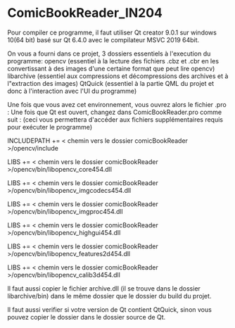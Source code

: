 # ComicBookReader_IN204
Pour compiler ce programme, il faut utiliser Qt creator 9.0.1 sur windows 10(64 bit) basé sur
Qt 6.4.0 avec le compilateur MSVC 2019 64bit.

On vous a fourni dans ce projet, 3 dossiers essentiels à l'execution du programme:
opencv (essentiel à la lecture des fichiers .cbz et .cbr en les convertissant à des images d'une certaine format que peut lire opencv)
libarchive (essentiel aux compressions et décompressions des archives et à l"extraction des images)
QtQuick (essentiel à la partie QML du projet et donc à l'interaction avec l'UI du programme)

Une fois que vous avez cet environnement, vous ouvrez alors le fichier .pro :
Une fois que Qt est ouvert, changez dans ComicBookReader.pro comme suit : (ceci vous permettera d'accéder aux fichiers supplémentaires requis pour exécuter le programme)

INCLUDEPATH +=  < chemin vers le dossier comicBookReader >/opencv/include

LIBS += < chemin vers le dossier comicBookReader >/opencv/bin/libopencv_core454.dll

LIBS +=  <  chemin vers le dossier comicBookReader  >/opencv/bin/libopencv_imgcodecs454.dll

LIBS +=  <  chemin vers le dossier comicBookReader >/opencv/bin/libopencv_imgproc454.dll
  
LIBS +=  <  chemin vers le dossier comicBookReader  >/opencv/bin/libopencv_highgui454.dll
  
LIBS +=  < chemin vers le dossier comicBookReader >/opencv/bin/libopencv_features2d454.dll
  
LIBS +=  < chemin vers le dossier comicBookReader >/opencv/bin/libopencv_calib3d454.dll

Il faut aussi copier le fichier archive.dll (il se trouve dans le dossier libarchive/bin) dans le même dossier que le dossier du build du projet.

Il faut aussi verifier si votre version de Qt contient QtQuick, sinon vous pouvez copier le dossier dans le dossier source de Qt.

